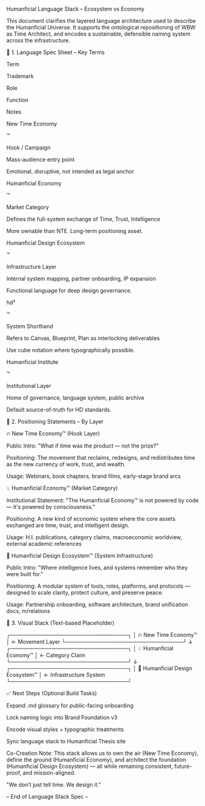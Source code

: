 Humanficial Language Stack – Ecosystem vs Economy

This document clarifies the layered language architecture used to describe the Humanficial Universe. It supports the ontological repositioning of WBW as Time Architect, and encodes a sustainable, defensible naming system across the infrastructure.

🧱 1. Language Spec Sheet – Key Terms

Term

Trademark

Role

Function

Notes

New Time Economy

™

Hook / Campaign

Mass-audience entry point

Emotional, disruptive, not intended as legal anchor

Humanficial Economy

™

Market Category

Defines the full-system exchange of Time, Trust, Intelligence

More ownable than NTE. Long-term positioning asset.

Humanficial Design Ecosystem

™

Infrastructure Layer

Internal system mapping, partner onboarding, IP expansion

Functional language for deep design governance.

hd³

™

System Shorthand

Refers to Canvas, Blueprint, Plan as interlocking deliverables

Use cube notation where typographically possible.

Humanficial Institute

™

Institutional Layer

Home of governance, language system, public archive

Default source-of-truth for HD standards.

🧭 2. Positioning Statements – By Layer

🔥 New Time Economy™ (Hook Layer)

Public Intro: "What if time was the product — not the prize?"

Positioning: The movement that reclaims, redesigns, and redistributes time as the new currency of work, trust, and wealth.

Usage: Webinars, book chapters, brand films, early-stage brand arcs

💡 Humanficial Economy™ (Market Category)

Institutional Statement: "The Humanficial Economy™ is not powered by code — it's powered by consciousness."

Positioning: A new kind of economic system where the core assets exchanged are time, trust, and intelligent design.

Usage: H.I. publications, category claims, macroeconomic worldview, external academic references

🧠 Humanficial Design Ecosystem™ (System Infrastructure)

Public Intro: "Where intelligence lives, and systems remember who they were built for."

Positioning: A modular system of tools, roles, platforms, and protocols — designed to scale clarity, protect culture, and preserve peace.

Usage: Partnership onboarding, software architecture, brand unification docs, m/relations

🔺 3. Visual Stack (Text-based Placeholder)

┌───────────────────────────────┐
│   🔥  New Time Economy™       │  ← Movement Layer
└───────────────────────────────┘
             ↓
┌───────────────────────────────┐
│   💡  Humanficial Economy™    │  ← Category Claim
└───────────────────────────────┘
             ↓
┌───────────────────────────────┐
│ 🧠 Humanficial Design Ecosystem™ │  ← Infrastructure System
└───────────────────────────────┘

✅ Next Steps (Optional Build Tasks)

Expand .md glossary for public-facing onboarding

Lock naming logic into Brand Foundation v3

Encode visual styles + typographic treatments

Sync language stack to Humanficial Thesis site

Co-Creation Note:
This stack allows us to own the air (New Time Economy), define the ground (Humanficial Economy), and architect the foundation (Humanficial Design Ecosystem) — all while remaining consistent, future-proof, and mission-aligned.

"We don’t just tell time. We design it."

– End of Language Stack Spec –


